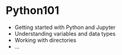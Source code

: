 # Python101



- Getting started with Python and Jupyter
- Understanding variables and data types
- Working with directories
- ...
